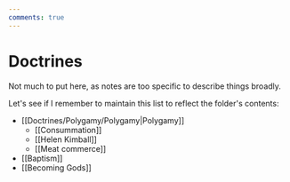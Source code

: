 ```yaml
---
comments: true
---
```

# Doctrines
Not much to put here, as notes are too specific to describe things broadly.

Let's see if I remember to maintain this list to reflect the folder's contents:

- [[Doctrines/Polygamy/Polygamy|Polygamy]]
	- [[Consummation]]
	- [[Helen Kimball]]
	- [[Meat commerce]]
- [[Baptism]]
- [[Becoming Gods]]